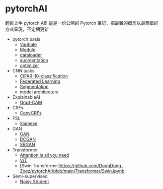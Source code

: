 # pytorchAI

輕鬆上手 pytorch AI!! 這是一份公開的 Pytorch 筆記，把最難的概念以最簡單的方式呈現，不定期更新

- pytorch basis
  - [Varibale](https://github.com/DongDong-Zoez/pytorchAI/blob/main/torch/Variable.ipynb)
  - [Module](https://github.com/DongDong-Zoez/pytorchAI/blob/main/torch/Module.ipynb)
  - [dataloader](https://github.com/DongDong-Zoez/pytorchAI/blob/main/torch/dataloader.ipynb)
  - [augmentation](https://github.com/DongDong-Zoez/pytorchAI/blob/main/torch/augmentation.ipynb)
  - [optimizer](https://github.com/DongDong-Zoez/pytorchAI/blob/main/torch/optimizer.ipynb)
- CNN tasks
  - [CIFAR-10-classification](https://github.com/DongDong-Zoez/pytorchAI/blob/main/CNN/CIFAR-10-classification.ipynb)
  - [Federated Learning](https://github.com/DongDong-Zoez/pytorchAI/blob/main/CNN/Federated%20Learning.ipynb)
  - [Segmentation](https://github.com/DongDong-Zoez/pytorchAI/blob/main/CNN/Segmentation.ipynb)
  - [model architecture](https://github.com/DongDong-Zoez/pytorchAI/blob/main/CNN/model%20architecture.ipynb)
- ExplainableAI
  - [Grad-CAM](https://github.com/DongDong-Zoez/pytorchAI/blob/main/ExplainableAI/GradCAM.ipynb)
- CRFs
  - [ConvCRFs](https://github.com/DongDong-Zoez/pytorchAI/blob/main/CRFs/CRFs.ipynb)
- FSL
  - [Siamese](https://github.com/DongDong-Zoez/pytorchAI/blob/main/FSL/Few_shot_learning.ipynb)
- GAN
  - [GAN](https://github.com/DongDong-Zoez/pytorchAI/blob/main/GAN/GAN.ipynb)
  - [DCGAN](https://github.com/DongDong-Zoez/pytorchAI/blob/main/GAN/DCGAN.ipynb)
  - [SRGAN](https://github.com/DongDong-Zoez/pytorchAI/blob/main/GAN/SRGAN.ipynb)
- Transformer
  - [Attention is all you need](https://github.com/DongDong-Zoez/pytorchAI/blob/main/Transformer/Transformer.ipynb)
  - [ViT](https://github.com/DongDong-Zoez/pytorchAI/blob/main/Transformer/ViT.ipynb)
  - [Swin Transformer]https://github.com/DongDong-Zoez/pytorchAI/blob/main/Transformer/Swin.ipynb
- Semi-supervised
  - [Noisy Student](https://github.com/DongDong-Zoez/pytorchAI/blob/main/semi-supervised/Noisy_Student.ipynb)

